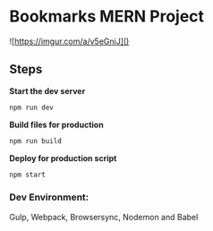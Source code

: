# Bookmarks MERN Project

![https://imgur.com/a/v5eGniJ]()

## Steps

**Start the dev server**
```bash
npm run dev
```

**Build files for production**
```bash
npm run build
```

**Deploy for production script**
```bash
npm start
```

### Dev Environment: 
Gulp, Webpack, Browsersync, Nodemon and Babel